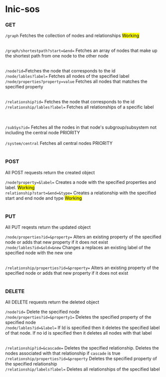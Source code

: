 # lnic-sos

### GET

`/graph` Fetches the collection of nodes and relationships <mark>Working</mark><br><br>

`/graph/shortestpath?start=&end=` Fetches an array of nodes that make up the shortest path from one node to the other node <br><br>

`/node?id=`Fetches the node that corresponds to the id <br>
`/node/lables?label=` Fetches all nodes of the specified label <br>
`/node/properties?property=value` Fetches all nodes that matches the specified property <br><br>

`/relationship?id=` Fetches the node that corresponds to the id <br>
`/relationship/lables?label=` Fetches all relationships of a specific label <br>
<br><br>

`/subSys?id=` Fetches all the nodes in that node's subgroup/subsystem not including the central node PRIORITY<br><br>
`/system/central` Fetches all central nodes PRIORITY<br><br>

### POST

All POST requests return the created object 

`/node?property=&label=` Creates a node with the specified properties and label. <mark>Working</mark><br>
`relationship?start=&end=&type=` Creates a relationship with the specified start and end node and type <mark>Working</mark><br><br>

### PUT 

All PUT reqests return the updated object

`/node/properties?id=&property=` Alters an existing property of the specified node or adds that new property if it does not exist <br>
`/node/lables?id=&old=&new` Changes a replaces an existing label of the specified node with the new one <br><br>

`/relationship/properties?id=&property=` Alters an existing property of the specified node or adds that new property if it does not exist <br><br>

### DELETE

All DELETE requests return the deleted object

`/node?id=` Delete the specified node <br>
`/node/properties?id=&property1=` Deletes the specified property of the specified node <br>
`/node/lables?id=&label=` If Id is specified then it deletes the specified label of that node. If no id is specified then it deletes all nodes with that label<br><br>

`/relationship?id=&cascade=` Deletes the specified relationship. Deletes the nodes associated with that relationship if `cascade` is true <br>
`/relationship/properties?id=&property` Deletes the specified property of the specified relationship <br>
`/relationship/labels?label=` Deletes all relationships of the specified label<br><br>


